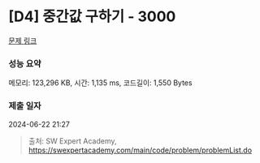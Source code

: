 # [D4] 중간값 구하기 - 3000 

[문제 링크](https://swexpertacademy.com/main/code/problem/problemDetail.do?contestProbId=AV-fO0s6ARoDFAXT) 

### 성능 요약

메모리: 123,296 KB, 시간: 1,135 ms, 코드길이: 1,550 Bytes

### 제출 일자

2024-06-22 21:27



> 출처: SW Expert Academy, https://swexpertacademy.com/main/code/problem/problemList.do